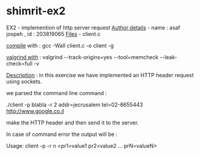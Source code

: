 # shimrit-ex2

EX2 - implemention of http server request 
<u>Author details</u> - name : asaf jospeh , id : 203819065
<u>Files</u> - client.c

<u>compile</u> with : gcc -Wall client.c -o client -g

<u>valgrind with</u> :  valgrind --track-origins=yes --tool=memcheck --leak-check=full -v

<u>Description</u> : in this exercise we have implemented an HTTP header request using sockets.

we parsed the command line command :

./client -p blabla -r 2 addr=jecrusalem tel=02-6655443 http://www.google.co.il

make the HTTP header and then send it to the server.

In case of command error the output will be : 

Usage: client -p  -r n <pr1=value1 pr2=value2 ... prN=valueN>  <URL>
